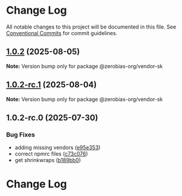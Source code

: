 # Change Log

All notable changes to this project will be documented in this file.
See [Conventional Commits](https://conventionalcommits.org) for commit guidelines.

## [1.0.2](https://github.com/zerobias-org/vendor/compare/@zerobias-org/vendor-sk@1.0.2-rc.1...@zerobias-org/vendor-sk@1.0.2) (2025-08-05)

**Note:** Version bump only for package @zerobias-org/vendor-sk





## [1.0.2-rc.1](https://github.com/zerobias-org/vendor/compare/@zerobias-org/vendor-sk@1.0.2-rc.0...@zerobias-org/vendor-sk@1.0.2-rc.1) (2025-08-04)

**Note:** Version bump only for package @zerobias-org/vendor-sk





## 1.0.2-rc.0 (2025-07-30)


### Bug Fixes

* adding missing vendors ([e95e353](https://github.com/zerobias-org/vendor/commit/e95e35309a1812973f4536f535eee460edc5414c))
* correct npmrc files ([c73c076](https://github.com/zerobias-org/vendor/commit/c73c0761e1e567cc0c2f0f8179725016d11caf8c))
* get shrinkwraps ([b189bb0](https://github.com/zerobias-org/vendor/commit/b189bb0cf53ad66427530ccc0eab7824527942d3))





# Change Log
